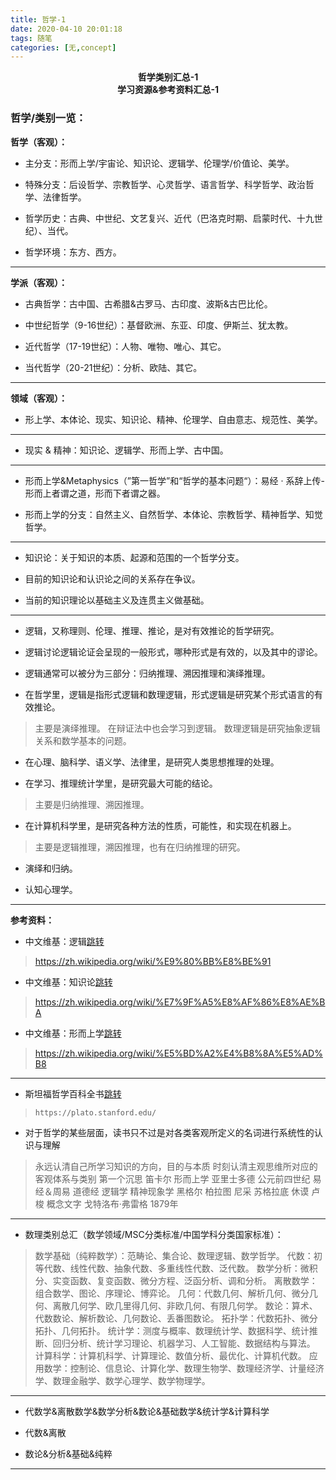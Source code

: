 ```yaml
---
title: 哲学-1
date: 2020-04-10 20:01:18
tags: 随笔
categories: [无,concept]
---
```


<center><strong>哲学类别汇总-1</strong></center>

<center><strong>学习资源&参考资料汇总-1</strong></center>

<!-- more -->

### 哲学/类别一览：

**哲学（客观）：**

* 主分支：形而上学/宇宙论、知识论、逻辑学、伦理学/价值论、美学。

* 特殊分支：后设哲学、宗教哲学、心灵哲学、语言哲学、科学哲学、政治哲学、法律哲学。

* 哲学历史：古典、中世纪、文艺复兴、近代（巴洛克时期、启蒙时代、十九世纪）、当代。

* 哲学环境：东方、西方。

---

**学派（客观）：**

* 古典哲学：古中国、古希腊&古罗马、古印度、波斯&古巴比伦。

* 中世纪哲学（9-16世纪）：基督欧洲、东亚、印度、伊斯兰、犹太教。

* 近代哲学（17-19世纪）：人物、唯物、唯心、其它。

* 当代哲学（20-21世纪）：分析、欧陆、其它。

---

**领域（客观）：**

* 形上学、本体论、现实、知识论、精神、伦理学、自由意志、规范性、美学。

---

* 现实 & 精神：知识论、逻辑学、形而上学、古中国。

---

* 形而上学&Metaphysics（”第一哲学”和“哲学的基本问题“）：易经 · 系辞上传-形而上者谓之道，形而下者谓之器。

* 形而上学的分支：自然主义、自然哲学、本体论、宗教哲学、精神哲学、知觉哲学。

---

* 知识论：关于知识的本质、起源和范围的一个哲学分支。

* 目前的知识论和认识论之间的关系存在争议。

* 当前的知识理论以基础主义及连贯主义做基础。

---

* 逻辑，又称理则、伦理、推理、推论，是对有效推论的哲学研究。

* 逻辑讨论逻辑论证会呈现的一般形式，哪种形式是有效的，以及其中的谬论。

* 逻辑通常可以被分为三部分：归纳推理、溯因推理和演绎推理。

* 在哲学里，逻辑是指形式逻辑和数理逻辑，形式逻辑是研究某个形式语言的有效推论。
> 主要是演绎推理。
> 在辩证法中也会学习到逻辑。
> 数理逻辑是研究抽象逻辑关系和数学基本的问题。

* 在心理、脑科学、语义学、法律里，是研究人类思想推理的处理。

* 在学习、推理统计学里，是研究最大可能的结论。
> 主要是归纳推理、溯因推理。

* 在计算机科学里，是研究各种方法的性质，可能性，和实现在机器上。
> 主要是逻辑推理，溯因推理，也有在归纳推理的研究。

* 演绎和归纳。

* 认知心理学。

---

**参考资料：**

* 中文维基：逻辑[跳转](https://zh.wikipedia.org/wiki/%E9%80%BB%E8%BE%91)
> https://zh.wikipedia.org/wiki/%E9%80%BB%E8%BE%91

* 中文维基：知识论[跳转](https://zh.wikipedia.org/wiki/%E7%9F%A5%E8%AF%86%E8%AE%BA)
> https://zh.wikipedia.org/wiki/%E7%9F%A5%E8%AF%86%E8%AE%BA

* 中文维基：形而上学[跳转](https://zh.wikipedia.org/wiki/%E5%BD%A2%E4%B8%8A%E5%AD%B8)
> https://zh.wikipedia.org/wiki/%E5%BD%A2%E4%B8%8A%E5%AD%B8

---

* 斯坦福哲学百科全书[跳转](https://plato.stanford.edu/)
> `https://plato.stanford.edu/`

* 对于哲学的某些层面，读书只不过是对各类客观所定义的名词进行系统性的认识与理解
> 永远认清自己所学习知识的方向，目的与本质
> 时刻认清主观思维所对应的客观体系与类别
> 第一个沉思 笛卡尔
> 形而上学 亚里士多德 公元前四世纪
> 易经＆周易
> 道德经
> 逻辑学 精神现象学 黑格尔
> 柏拉图
> 尼采
> 苏格拉底
> 休谟
> 卢梭
> 概念文字 戈特洛布·弗雷格 1879年

---

* 数理类别总汇（数学领域/MSC分类标准/中国学科分类国家标准）：

> 数学基础（纯粹数学）：范畴论、集合论、数理逻辑、数学哲学。
> 代数：初等代数、线性代数、抽象代数、多重线性代数、泛代数。
> 数学分析：微积分、实变函数、复变函数、微分方程、泛函分析、调和分析。
> 离散数学：组合数学、图论、序理论、博弈论。
> 几何：代数几何、解析几何、微分几何、离散几何学、欧几里得几何、非欧几何、有限几何学。
> 数论：算术、代数数论、解析数论、几何数论、丢番图数论。
> 拓扑学：代数拓扑、微分拓扑、几何拓扑。
> 统计学：测度与概率、数理统计学、数据科学、统计推断、回归分析、统计学习理论、机器学习、人工智能、数据结构与算法。
> 计算科学：计算机科学、计算理论、数值分析、最优化、计算机代数。
> 应用数学：控制论、信息论、计算化学、数理生物学、数理经济学、计量经济学、数理金融学、数学心理学、数学物理学。

---

* 代数学&离散数学&数学分析&数论&基础数学&统计学&计算科学

* 代数&离散

* 数论&分析&基础&纯粹

---



